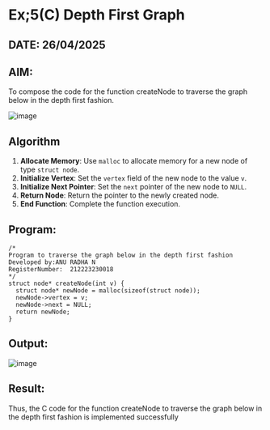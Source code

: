 # Ex;5(C) Depth First Graph
## DATE: 26/04/2025
## AIM:
To compose the code for the function createNode to traverse the graph below in the depth first fashion.

![image](https://github.com/user-attachments/assets/63552824-d0a3-49c6-a473-6db27d1f03e4)

## Algorithm


1. **Allocate Memory**: Use `malloc` to allocate memory for a new node of type `struct node`.<br/>
2. **Initialize Vertex**: Set the `vertex` field of the new node to the value `v`.<br/>
3. **Initialize Next Pointer**: Set the `next` pointer of the new node to `NULL`.<br/>
4. **Return Node**: Return the pointer to the newly created node.<br/>
5. **End Function**: Complete the function execution.  <br/>

## Program:
```
/*
Program to traverse the graph below in the depth first fashion
Developed by:ANU RADHA N
RegisterNumber:  212223230018
*/
struct node* createNode(int v) {
  struct node* newNode = malloc(sizeof(struct node));
  newNode->vertex = v;
  newNode->next = NULL;
  return newNode;
}

```

## Output:

![image](https://github.com/user-attachments/assets/69faff9c-d616-47c5-921c-a614214bb43f)


## Result:
Thus, the C code for the function createNode to traverse the graph below in the depth first fashion is implemented successfully
